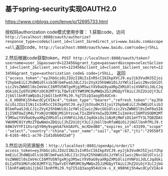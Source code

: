 ## 基于spring-security实现OAUTH2.0

https://www.cnblogs.com/lenve/p/12695733.html

授权码authorization code模式使用步骤：
1.获取code，访问`http://localhost:8080/oauth/authorize?response_type=code&client_id=client_1&redirect_uri=www.baidu.com&scope=all`,返回code，`http://localhost:8080/oauth/www.baidu.com?code=jr5hLL`

2.然后根据code获取token，`POST http://localhost:8080/oauth/token?username=user_1&password=123456&grant_type=password&scope=select&client_id=client_2&client_secret=123456&client_id=client_1&client_secret=123456&grant_type=authorization_code& code=jr5hLL`，
返回`{"access_token":"eyJhbGciOiJIUzI1NiIsInR5cCI6IkpXVCJ9.eyJjb3VudHJ5IjoiY2hpbmEiLCJhdWQiOlsib3BlbmFwaSJdLCJ1c2VyX25hbWUiOiJzYWlsIiwic2NvcGUiOlsic2VsZWN0Il0sImV4cCI6MTU5NTgxMjg3MSwiYXV0aG9yaXRpZXMiOlsiVVNFUiJdLCJqdGkiOiIyOTU1MGYzOC02MTY1LTQwYzEtYWM3MC0yMWQxZGJiMGQyYTAiLCJhZ2UiOjY3LCJjbGllbnRfaWQiOiJjbGllbnRfMiJ9.Yq7I5iQ3aog954UCnk-s_X_H90hKj5h4wcdCyCVIAc4","token_type":"bearer","refresh_token":"eyJhbGciOiJIUzI1NiIsInR5cCI6IkpXVCJ9.eyJjb3VudHJ5IjoiY2hpbmEiLCJhdWQiOlsib3BlbmFwaSJdLCJ1c2VyX25hbWUiOiJzYWlsIiwic2NvcGUiOlsic2VsZWN0Il0sImF0aSI6IjI5NTUwZjM4LTYxNjUtNDBjMS1hYzcwLTIxZDFkYmIwZDJhMCIsImV4cCI6MTU5ODM2MTY3MSwiYXV0aG9yaXRpZXMiOlsiVVNFUiJdLCJqdGkiOiJiNzRjMmFiOS1mYTY3LTQ0ZDAtYWU0MC01YzMzZTQwNmUxZDQiLCJhZ2UiOjY3LCJjbGllbnRfaWQiOiJjbGllbnRfMiJ9.t68WJVYYFI1Xsrq5Y0Hy9sgmSA7kkGAVFL_mcXDedB8","expires_in":43199,"scope":"select","country":"china","user_name":"sail","age":67,"jti":"29550f38-6165-40c1-ac70-21d1dbb0d2a0"}`

3.然后访问资源服务：`http://localhost:8081/openApi/order/1?access_token=eyJhbGciOiJIUzI1NiIsInR5cCI6IkpXVCJ9.eyJjb3VudHJ5IjoiY2hpbmEiLCJhdWQiOlsib3BlbmFwaSJdLCJ1c2VyX25hbWUiOiJzYWlsIiwic2NvcGUiOlsic2VsZWN0Il0sImV4cCI6MTU5NTgxMjg3MSwiYXV0aG9yaXRpZXMiOlsiVVNFUiJdLCJqdGkiOiIyOTU1MGYzOC02MTY1LTQwYzEtYWM3MC0yMWQxZGJiMGQyYTAiLCJhZ2UiOjY3LCJjbGllbnRfaWQiOiJjbGllbnRfMiJ9.Yq7I5iQ3aog954UCnk-s_X_H90hKj5h4wcdCyCVIAc4`